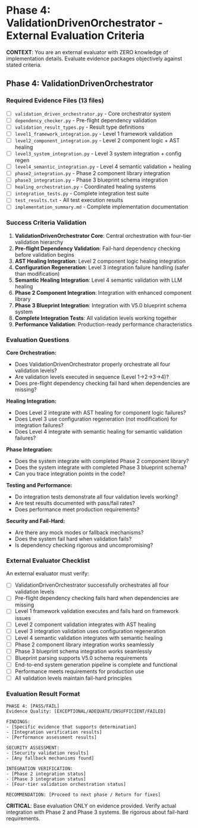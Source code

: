 # Phase 4: ValidationDrivenOrchestrator - External Evaluation Criteria

**CONTEXT**: You are an external evaluator with ZERO knowledge of implementation details. Evaluate evidence packages objectively against stated criteria.

## Phase 4: ValidationDrivenOrchestrator

### Required Evidence Files (13 files)
- [ ] `validation_driven_orchestrator.py` - Core orchestrator system
- [ ] `dependency_checker.py` - Pre-flight dependency validation
- [ ] `validation_result_types.py` - Result type definitions
- [ ] `level1_framework_integration.py` - Level 1 framework validation
- [ ] `level2_component_integration.py` - Level 2 component logic + AST healing
- [ ] `level3_system_integration.py` - Level 3 system integration + config regen
- [ ] `level4_semantic_integration.py` - Level 4 semantic validation + healing
- [ ] `phase2_integration.py` - Phase 2 component library integration
- [ ] `phase3_integration.py` - Phase 3 blueprint schema integration
- [ ] `healing_orchestration.py` - Coordinated healing systems
- [ ] `integration_tests.py` - Complete integration test suite
- [ ] `test_results.txt` - All test execution results
- [ ] `implementation_summary.md` - Complete implementation documentation

### Success Criteria Validation

1. **ValidationDrivenOrchestrator Core**: Central orchestration with four-tier validation hierarchy
2. **Pre-flight Dependency Validation**: Fail-hard dependency checking before validation begins
3. **AST Healing Integration**: Level 2 component logic healing integration
4. **Configuration Regeneration**: Level 3 integration failure handling (safer than modification)
5. **Semantic Healing Integration**: Level 4 semantic validation with LLM healing
6. **Phase 2 Component Integration**: Integration with enhanced component library
7. **Phase 3 Blueprint Integration**: Integration with V5.0 blueprint schema system
8. **Complete Integration Tests**: All validation levels working together
9. **Performance Validation**: Production-ready performance characteristics

### Evaluation Questions

**Core Orchestration:**
- Does ValidationDrivenOrchestrator properly orchestrate all four validation levels?
- Are validation levels executed in sequence (Level 1→2→3→4)?
- Does pre-flight dependency checking fail hard when dependencies are missing?

**Healing Integration:**
- Does Level 2 integrate with AST healing for component logic failures?
- Does Level 3 use configuration regeneration (not modification) for integration failures?
- Does Level 4 integrate with semantic healing for semantic validation failures?

**Phase Integration:**
- Does the system integrate with completed Phase 2 component library?
- Does the system integrate with completed Phase 3 blueprint schema?
- Can you trace integration points in the code?

**Testing and Performance:**
- Do integration tests demonstrate all four validation levels working?
- Are test results documented with pass/fail rates?
- Does performance meet production requirements?

**Security and Fail-Hard:**
- Are there any mock modes or fallback mechanisms?
- Does the system fail hard when validation fails?
- Is dependency checking rigorous and uncompromising?

### External Evaluator Checklist

An external evaluator must verify:
- [ ] ValidationDrivenOrchestrator successfully orchestrates all four validation levels
- [ ] Pre-flight dependency checking fails hard when dependencies are missing
- [ ] Level 1 framework validation executes and fails hard on framework issues
- [ ] Level 2 component validation integrates with AST healing
- [ ] Level 3 integration validation uses configuration regeneration
- [ ] Level 4 semantic validation integrates with semantic healing
- [ ] Phase 2 component library integration works seamlessly
- [ ] Phase 3 blueprint schema integration works seamlessly
- [ ] Blueprint parsing supports V5.0 schema requirements
- [ ] End-to-end system generation pipeline is complete and functional
- [ ] Performance meets requirements for production use
- [ ] All validation levels maintain fail-hard principles

### Evaluation Result Format

```
PHASE 4: [PASS/FAIL]
Evidence Quality: [EXCEPTIONAL/ADEQUATE/INSUFFICIENT/FAILED]

FINDINGS:
- [Specific evidence that supports determination]
- [Integration verification results]
- [Performance assessment results]

SECURITY ASSESSMENT:
- [Security validation results]
- [Any fallback mechanisms found]

INTEGRATION VERIFICATION:
- [Phase 2 integration status]
- [Phase 3 integration status]
- [Four-tier validation orchestration status]

RECOMMENDATION: [Proceed to next phase / Return for fixes]
```

**CRITICAL**: Base evaluation ONLY on evidence provided. Verify actual integration with Phase 2 and Phase 3 systems. Be rigorous about fail-hard requirements.